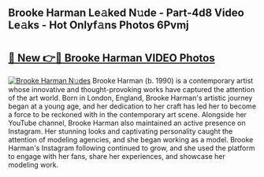 ## Brooke Harman Le𝚊ked N𝚞de - Part-4d8 Video Le𝚊ks - Hot Onlyf𝚊ns Photos 6Pvmj

# <h2><a href="http://ab32719.deff.icu/?id=Brooke+Harman">🔗 New 👉🔴 Brooke Harman VIDEO Photos</a></h2>

[![Brooke Harman N𝚞des](https://i.imgur.com/rIISA9y.gif)](http://ab32719.deff.icu/?id=Brooke+Harman)
Brooke Harman (b. 1990) is a contemporary artist whose innovative and thought-provoking works have captured the attention of the art world. Born in London, England, Brooke Harman's artistic journey began at a young age, and her dedication to her craft has led her to become a force to be reckoned with in the contemporary art scene. Alongside her YouTube channel, Brooke Harman also maintained an active presence on Instagram. Her stunning looks and captivating personality caught the attention of modeling agencies, and she began working as a model. Brooke Harman's Instagram following continued to grow, and she used the platform to engage with her fans, share her experiences, and showcase her modeling work.

